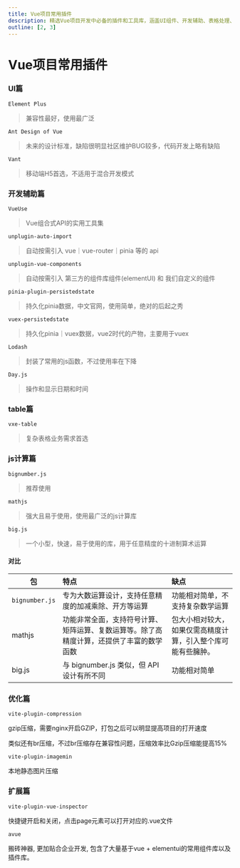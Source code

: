 ```yaml
---
title: Vue项目常用插件
description: 精选Vue项目开发中必备的插件和工具库，涵盖UI组件、开发辅助、表格处理、数学计算和性能优化等多个方面，助力开发者提高效率和项目质量。
outline: [2, 3]
---
```


# Vue项目常用插件

### UI篇

`Element Plus`

> 兼容性最好，使用最广泛

`Ant Design of Vue`

> 未来的设计标准，缺陷很明显社区维护BUG较多，代码开发上略有缺陷

`Vant`

> 移动端H5首选，不适用于混合开发模式

### 开发辅助篇

`VueUse`

> Vue组合式API的实用工具集

`unplugin-auto-import`

> 自动按需引入 vue｜vue-router｜pinia 等的 api

`unplugin-vue-components`

> 自动按需引入 第三方的组件库组件(elementUI) 和 我们自定义的组件

`pinia-plugin-persistedstate`

> 持久化pinia数据，中文官网，使用简单，绝对的后起之秀

`vuex-persistedstate`

> 持久化pinia｜vuex数据，vue2时代的产物，主要用于vuex

`Lodash`

> 封装了常用的js函数，不过使用率在下降

`Day.js`

> 操作和显示日期和时间

### table篇

`vxe-table`

> 复杂表格业务需求首选

### js计算篇

`bignumber.js`

> 推荐使用

`mathjs`

> 强大且易于使用，使用最广泛的js计算库

`big.js`

> 一个小型，快速，易于使用的库，用于任意精度的十进制算术运算

#### 对比

| 包        | 特点  | 缺点 |
| ------------- | :------------- |:------------- |
| `bignumber.js`      | 专为大数运算设计，支持任意精度的加减乘除、开方等运算 | 功能相对简单，不支持复杂数学运算 |
| mathjs     | 功能非常全面，支持符号计算、矩阵运算、复数运算等。除了高精度计算，还提供了丰富的数学函数 | 包大小相对较大，如果仅需高精度计算，引入整个库可能有些臃肿。 |
| big.js     | 与 bignumber.js 类似，但 API 设计有所不同 | 功能相对简单 |

### 优化篇

`vite-plugin-compression`

gzip压缩，需要nginx开启GZIP，打包之后可以明显提高项目的打开速度

类似还有br压缩，不过br压缩存在兼容性问题，压缩效率比Gzip压缩能提高15%

`vite-plugin-imagemin`

本地静态图片压缩

### 扩展篇

`vite-plugin-vue-inspector`

快捷键开启和关闭，点击page元素可以打开对应的.vue文件

`avue`

搬砖神器, 更加贴合企业开发, 包含了大量基于vue + elementui的常用组件库以及插件库。
